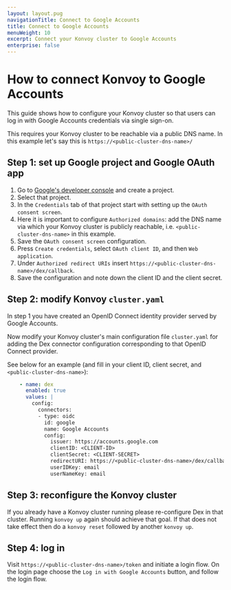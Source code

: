 ```yaml
---
layout: layout.pug
navigationTitle: Connect to Google Accounts
title: Connect to Google Accounts
menuWeight: 10
excerpt: Connect your Konvoy cluster to Google Accounts
enterprise: false
---
```


# How to connect Konvoy to Google Accounts

This guide shows how to configure your Konvoy cluster so that users can log in with Google Accounts credentials via single sign-on.

This requires your Konvoy cluster to be reachable via a public DNS name. In this example let's say this is `https://<public-cluster-dns-name>/`

## Step 1: set up Google project and Google OAuth app

1. Go to [Google's developer console] and create a project.
2. Select that project.
3. In the `Credentials` tab of that project start with setting up the `OAuth consent screen`.
4. Here it is important to configure `Authorized domains`: add the DNS name via which your Konvoy cluster is publicly reachable, i.e. `<public-cluster-dns-name>` in this example.
5. Save the `OAuth consent screen` configuration.
6. Press `Create credentials`, select `OAuth client ID`, and then `Web application`.
7. Under `Authorized redirect URIs` insert `https://<public-cluster-dns-name>/dex/callback`.
8. Save the configuration and note down the client ID and the client secret.

## Step 2: modify Konvoy `cluster.yaml`

In step 1 you have created an OpenID Connect identity provider served by Google Accounts.

Now modify your Konvoy cluster's main configuration file `cluster.yaml` for adding the Dex connector configuration corresponding to that OpenID Connect provider.

See below for an example (and fill in your client ID, client secret, and `<public-cluster-dns-name>`):

```yaml
    - name: dex
      enabled: true
      values: |
        config:
          connectors:
          - type: oidc
            id: google
            name: Google Accounts
            config:
              issuer: https://accounts.google.com
              clientID: <CLIENT-ID>
              clientSecret: <CLIENT-SECRET>
              redirectURI: https://<public-cluster-dns-name>/dex/callback
              userIDKey: email
              userNameKey: email
```

## Step 3: reconfigure the Konvoy cluster

If you already have a Konvoy cluster running please re-configure Dex in that cluster.
Running `konvoy up` again should achieve that goal.
If that does not take effect then do a `konvoy reset` followed by another `konvoy up`.

## Step 4: log in

Visit `https://<public-cluster-dns-name>/token` and initiate a login flow.
On the login page choose the `Log in with Google Accounts` button, and follow the login flow.

[Google's developer console]: https://console.developers.google.com
